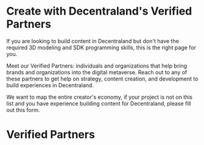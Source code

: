 # Create with Decentraland's Verified Partners

If you are looking to build content in Decentraland but don't have the required 3D modeling and SDK programming skills, this is the right page for you. 

Meet our Verified Partners: individuals and organizations that help bring brands and organizations into the digital metaverse. Reach out to any of these partners to get help on strategy, content creation, and development to build experiences in Decentraland.

We want to map the entire creator's economy, if your project is not on this list and you have experience building content for Decentraland, please fill out this form.

# Verified Partners
